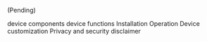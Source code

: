 (Pending)

device components
device functions
Installation
Operation
Device customization
Privacy and security disclaimer
